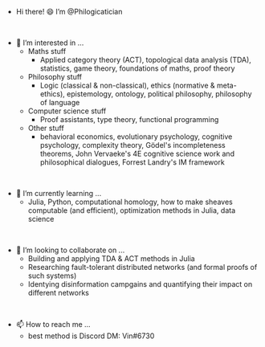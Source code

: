 - Hi there! 😄 I’m @Philogicatician

<br>

- 👀 I’m interested in ...
  - Maths stuff
    - Applied category theory (ACT), topological data analysis (TDA), statistics, game theory, foundations of maths, proof theory
  - Philosophy stuff
    - Logic (classical & non-classical), ethics (normative & meta-ethics), epistemology, ontology, political philosophy, philosophy of language
  - Computer science stuff
    - Proof assistants, type theory, functional programming
  - Other stuff
    - behavioral economics, evolutionary psychology, cognitive psychology, complexity theory, Gödel's incompleteness theorems, John Vervaeke's 4E cognitive science work and philosophical dialogues, Forrest Landry's IM framework

<br>

- 🌱 I’m currently learning ...
  - Julia, Python, computational homology, how to make sheaves computable (and efficient), optimization methods in Julia, data science

<br>

- 💞️ I’m looking to collaborate on ...
  - Building and applying TDA & ACT methods in Julia
  - Researching fault-tolerant distributed networks (and formal proofs of such systems)
  - Identying disinformation campgains and quantifying their impact on different networks

<br>
  
- 📫 How to reach me ...
  - best method is Discord DM: Vin#6730

<!---
Philogicatician/Philogicatician is a ✨ special ✨ repository because its `README.md` (this file) appears on your GitHub profile.
You can click the Preview link to take a look at your changes.
--->
